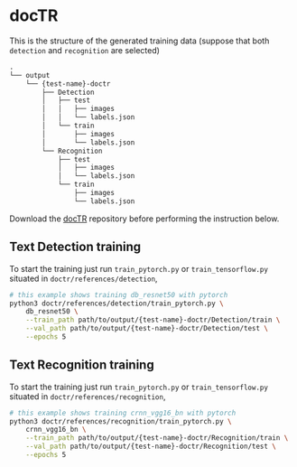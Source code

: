 # docTR
This is the structure of the generated training data (suppose that both `detection` and `recognition` are selected)
```txt
.
└── output
    └── {test-name}-doctr
        ├── Detection
        │   ├── test
        │   │   ├── images
        │   │   └── labels.json
        │   └── train
        │       ├── images
        │       └── labels.json
        └── Recognition
            ├── test
            │   ├── images
            │   └── labels.json
            └── train
                ├── images
                └── labels.json
```
Download the [docTR](https://github.com/mindee/doctr) repository before performing the instruction below.
## Text Detection training
To start the training just run `train_pytorch.py` or `train_tensorflow.py` situated in `doctr/references/detection`, 
```bash
# this example shows training db_resnet50 with pytorch
python3 doctr/references/detection/train_pytorch.py \
    db_resnet50 \
    --train_path path/to/output/{test-name}-doctr/Detection/train \
    --val_path path/to/output/{test-name}-doctr/Detection/test \
    --epochs 5
```
## Text Recognition training
To start the training just run `train_pytorch.py` or `train_tensorflow.py` situated in `doctr/references/recognition`, 
```bash
# this example shows training crnn_vgg16_bn with pytorch
python3 doctr/references/recognition/train_pytorch.py \
    crnn_vgg16_bn \
    --train_path path/to/output/{test-name}-doctr/Recognition/train \
    --val_path path/to/output/{test-name}-doctr/Recognition/test \
    --epochs 5
```